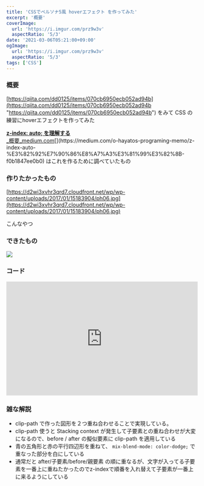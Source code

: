 ```yaml
---
title: 'CSSでペルソナ5風 hoverエフェクト を作ってみた'
excerpt: '概要'
coverImage: 
  url: 'https://i.imgur.com/prz9w3v'
  aspectRatio: '5/3'
date: '2021-03-06T05:21:00+09:00'
ogImage:
  url: 'https://i.imgur.com/prz9w3v'
  aspectRatio: '5/3'
tags: ['CSS']
---
```



### 概要

[https://qiita.com/dd0125/items/070cb6950ecb052ad94b](https://qiita.com/dd0125/items/070cb6950ecb052ad94b "https://qiita.com/dd0125/items/070cb6950ecb052ad94b") をみて CSS の練習にhoverエフェクトを作ってみた

[**z-index: auto; を理解する**  
_概要_medium.com](https://medium.com/o-hayatos-programing-memo/z-index-auto-%E3%82%92%E7%90%86%E8%A7%A3%E3%81%99%E3%82%8B-f0b1847ee0b0 "https://medium.com/o-hayatos-programing-memo/z-index-auto-%E3%82%92%E7%90%86%E8%A7%A3%E3%81%99%E3%82%8B-f0b1847ee0b0")[](https://medium.com/o-hayatos-programing-memo/z-index-auto-%E3%82%92%E7%90%86%E8%A7%A3%E3%81%99%E3%82%8B-f0b1847ee0b0) はこれを作るために調べていたもの

### 作りたかったもの

[https://d2wi3xvhr3qrd7.cloudfront.net/wp/wp-content/uploads/2017/01/15183904/ph06.jpg](https://d2wi3xvhr3qrd7.cloudfront.net/wp/wp-content/uploads/2017/01/15183904/ph06.jpg)

こんなやつ

### できたもの

![](https://i.imgur.com/3Nqvan2.gif)

### コード
<iframe height="300" style="width: 100%;" scrolling="no" title="ペルソナ5風 hoverエフェクト" src="https://codepen.io/o-hayato/embed/WNoKLMg?default-tab=html%2Cresult" frameborder="no" loading="lazy" allowtransparency="true" allowfullscreen="true">
  See the Pen <a href="https://codepen.io/o-hayato/pen/WNoKLMg">
  ペルソナ5風 hoverエフェクト</a> by o-hayato (<a href="https://codepen.io/o-hayato">@o-hayato</a>)
  on <a href="https://codepen.io">CodePen</a>.
</iframe>

### 雑な解説

*   clip-path で作った図形を２つ重ね合わせることで実現している。
*   clip-path 使うと Stacking context が発生して子要素との重ね合わせが大変になるので、before / after の擬似要素に clip-path を適用している
*   青の五角形と赤の平行四辺形を重ねて、 `mix-blend-mode: color-dodge;` で重なった部分を白にしている
*   通常だと after/子要素/before/親要素 の順に重なるが、文字が入ってる子要素を一番上に重ねたかったのでz-indexで順番を入れ替えて子要素が一番上に来るようにしている